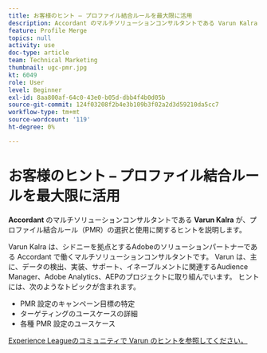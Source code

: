 ```yaml
---
title: お客様のヒント – プロファイル結合ルールを最大限に活用
description: Accordant のマルチソリューションコンサルタントである Varun Kalra が、プロファイル結合ルール（PMR）の選択と使用に関するヒントを説明します。
feature: Profile Merge
topics: null
activity: use
doc-type: article
team: Technical Marketing
thumbnail: ugc-pmr.jpg
kt: 6049
role: User
level: Beginner
exl-id: 8aa800af-64c0-43e0-b05d-dbb4f4b0d05b
source-git-commit: 124f03208f2b4e3b109b3f02a2d3d59210da5cc7
workflow-type: tm+mt
source-wordcount: '119'
ht-degree: 0%

---
```


# お客様のヒント – プロファイル結合ルールを最大限に活用

**Accordant** のマルチソリューションコンサルタントである **Varun Kalra** が、プロファイル結合ルール（PMR）の選択と使用に関するヒントを説明します。

Varun Kalra は、シドニーを拠点とするAdobeのソリューションパートナーである Accordant で働くマルチソリューションコンサルタントです。 Varun は、主に、データの検出、実装、サポート、イネーブルメントに関連するAudience Manager、Adobe Analytics、AEPのプロジェクトに取り組んでいます。 ヒントには、次のようなトピックが含まれます。

* PMR 設定のキャンペーン目標の特定
* ターゲティングのユースケースの詳細
* 各種 PMR 設定のユースケース

[Experience Leagueのコミュニティで Varun のヒントを参照してください。](https://experienceleaguecommunities.adobe.com/t5/adobe-audience-manager-blogs/getting-the-most-out-of-profile-merge-rules-tips-tricks-and/ba-p/372248)
